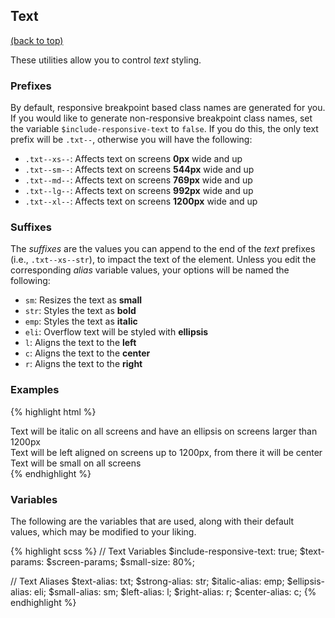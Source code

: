 
## Text

[(back to top)](#top)

These utilities allow you to control _text_ styling.

### Prefixes
By default, responsive breakpoint based class names are generated for you. If you would like to generate non-responsive breakpoint class names, set the variable `$include-responsive-text` to `false`. If you do this, the only text prefix will be `.txt--`, otherwise you will have the following:

- `.txt--xs--`: Affects text on screens **0px** wide and up
- `.txt--sm--`: Affects text on screens **544px** wide and up
- `.txt--md--`: Affects text on screens **769px** wide and up
- `.txt--lg--`: Affects text on screens **992px** wide and up
- `.txt--xl--`: Affects text on screens **1200px** wide and up

### Suffixes
The _suffixes_ are the values you can append to the end of the _text_ prefixes (i.e., `.txt--xs--str`), to impact the text of the element. Unless you edit the corresponding _alias_ variable values, your options will be named the following:

- `sm`: Resizes the text as **small**
- `str`: Styles the text as **bold**
- `emp`: Styles the text as **italic**
- `eli`: Overflow text will be styled with **ellipsis**
- `l`: Aligns the text to the **left**
- `c`: Aligns the text to the **center**
- `r`: Aligns the text to the **right**

### Examples

{% highlight html %}
  <div class="txt--xs--emp txt--xl--eli">
    Text will be italic on all screens and have an ellipsis on screens larger than 1200px
  </div>
  <div class="txt--xs--l txt--xl--c">
    Text will be left aligned on screens up to 1200px, from there it will be center
  </div>
  <div class="txt--xs--sm">
    Text will be small on all screens
  </div>
{% endhighlight %}

### Variables
The following are the variables that are used, along with their default values, which may be modified to your liking.

{% highlight scss %}
  // Text Variables
  $include-responsive-text: true;
  $text-params: $screen-params;
  $small-size: 80%;

  // Text Aliases
  $text-alias: txt;
  $strong-alias: str;
  $italic-alias: emp;
  $ellipsis-alias: eli;
  $small-alias: sm;
  $left-alias: l;
  $right-alias: r;
  $center-alias: c;
{% endhighlight %}
